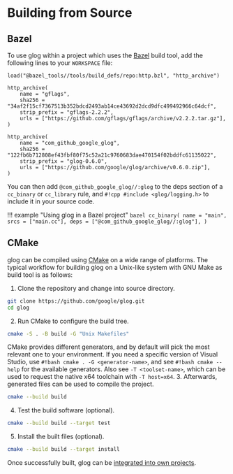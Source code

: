 # Building from Source

## Bazel

To use glog within a project which uses the [Bazel](https://bazel.build/) build
tool, add the following lines to your `WORKSPACE` file:

``` bazel title="WORKSPACE"
load("@bazel_tools//tools/build_defs/repo:http.bzl", "http_archive")

http_archive(
    name = "gflags",
    sha256 = "34af2f15cf7367513b352bdcd2493ab14ce43692d2dcd9dfc499492966c64dcf",
    strip_prefix = "gflags-2.2.2",
    urls = ["https://github.com/gflags/gflags/archive/v2.2.2.tar.gz"],
)

http_archive(
    name = "com_github_google_glog",
    sha256 = "122fb6b712808ef43fbf80f75c52a21c9760683dae470154f02bddfc61135022",
    strip_prefix = "glog-0.6.0",
    urls = ["https://github.com/google/glog/archive/v0.6.0.zip"],
)
```

You can then add `@com_github_google_glog//:glog` to
the deps section of a `cc_binary` or
`cc_library` rule, and `#!cpp #include <glog/logging.h>` to
include it in your source code.

!!! example "Using glog in a Bazel project"
    ``` bazel
    cc_binary(
        name = "main",
        srcs = ["main.cc"],
        deps = ["@com_github_google_glog//:glog"],
    )
    ```

## CMake

glog can be compiled using [CMake](http://www.cmake.org) on a wide range of
platforms. The typical workflow for building glog on a Unix-like system with GNU
Make as build tool is as follows:

1.  Clone the repository and change into source directory.
  ``` bash
  git clone https://github.com/google/glog.git
  cd glog
  ```
2.  Run CMake to configure the build tree.
  ``` bash
  cmake -S . -B build -G "Unix Makefiles"
  ```
  CMake provides different generators, and by default will pick the most
  relevant one to your environment. If you need a specific version of Visual
  Studio, use `#!bash cmake . -G <generator-name>`, and see `#!bash cmake
  --help` for the available generators. Also see `-T <toolset-name>`, which can
  be used to request the native x64 toolchain with `-T host=x64`.
3.  Afterwards, generated files can be used to compile the project.
  ``` bash
  cmake --build build
  ```
4.  Test the build software (optional).
  ``` bash
  cmake --build build --target test
  ```
5.  Install the built files (optional).
  ``` bash
  cmake --build build --target install
  ```

Once successfully built, glog can be [integrated into own projects](usage.md).
